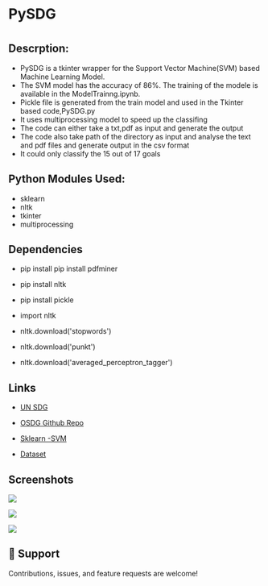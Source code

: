 # PySDG
<h1 align="center"><project-name></h1>

<p align="center"><project-description></p>

## Descrption:
  - PySDG is a tkinter wrapper for the Support Vector Machine(SVM) based Machine Learning Model. 
  - The SVM model has the accuracy of 86%. The training of the modele is available in the ModelTrainng.ipynb.
  - Pickle file is generated from the train model and used in the Tkinter based code,PySDG.py
  - It uses multiprocessing model to speed up the classifing
  - The code can either take a txt,pdf as input and generate the output
  - The code also take path of the directory as input and analyse the text and pdf files and generate output in the csv format
  - It could only classify the 15 out of 17 goals
  
  
## Python Modules Used:

- sklearn
- nltk
- tkinter
- multiprocessing

## Dependencies


 - pip install pip install pdfminer

 -  pip install nltk

 - pip install pickle
 
 - import nltk

 - nltk.download('stopwords')

 - nltk.download('punkt')

 - nltk.download('averaged_perceptron_tagger')

## Links

- [UN SDG](https://sdgs.un.org/goals)

- [OSDG Github Repo](https://github.com/osdg-ai)

- [Sklearn -SVM](https://scikit-learn.org/stable/modules/svm.html)

- [Dataset](https://zenodo.org/record/5550238/files/osdg-community-dataset-v21-09-30.csv?download=1)


## Screenshots

![](/screenshots/1.png)

![](/screenshots/2.png)

![](/screenshots/3.png)


## 🤝 Support

Contributions, issues, and feature requests are welcome!

